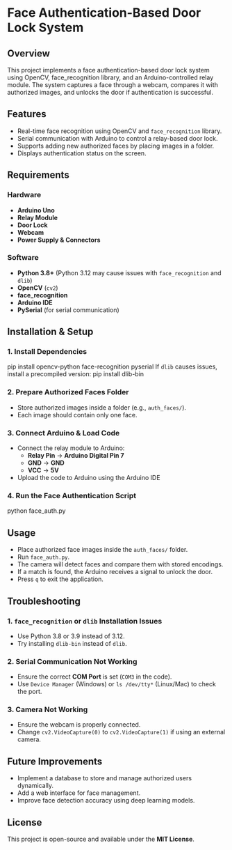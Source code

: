 # Face Authentication-Based Door Lock System

## Overview
This project implements a face authentication-based door lock system using OpenCV, face_recognition library, and an Arduino-controlled relay module. The system captures a face through a webcam, compares it with authorized images, and unlocks the door if authentication is successful.

## Features
- Real-time face recognition using OpenCV and `face_recognition` library.
- Serial communication with Arduino to control a relay-based door lock.
- Supports adding new authorized faces by placing images in a folder.
- Displays authentication status on the screen.

## Requirements
### Hardware
- **Arduino Uno**
- **Relay Module**
- **Door Lock**
- **Webcam**
- **Power Supply & Connectors**

### Software
- **Python 3.8+** (Python 3.12 may cause issues with `face_recognition` and `dlib`)
- **OpenCV** (`cv2`)
- **face_recognition**
- **Arduino IDE**
- **PySerial** (for serial communication)

## Installation & Setup

### 1. Install Dependencies
pip install opencv-python face-recognition pyserial
If `dlib` causes issues, install a precompiled version:
pip install dlib-bin

### 2. Prepare Authorized Faces Folder
- Store authorized images inside a folder (e.g., `auth_faces/`).
- Each image should contain only one face.

### 3. Connect Arduino & Load Code
- Connect the relay module to Arduino:
  - **Relay Pin** → **Arduino Digital Pin 7**
  - **GND** → **GND**
  - **VCC** → **5V**
- Upload the code to Arduino using the Arduino IDE

### 4. Run the Face Authentication Script
python face_auth.py

## Usage
- Place authorized face images inside the `auth_faces/` folder.
- Run `face_auth.py`.
- The camera will detect faces and compare them with stored encodings.
- If a match is found, the Arduino receives a signal to unlock the door.
- Press `q` to exit the application.

## Troubleshooting
### 1. `face_recognition` or `dlib` Installation Issues
- Use Python 3.8 or 3.9 instead of 3.12.
- Try installing `dlib-bin` instead of `dlib`.

### 2. Serial Communication Not Working
- Ensure the correct **COM Port** is set (`COM3` in the code).
- Use `Device Manager` (Windows) or `ls /dev/tty*` (Linux/Mac) to check the port.

### 3. Camera Not Working
- Ensure the webcam is properly connected.
- Change `cv2.VideoCapture(0)` to `cv2.VideoCapture(1)` if using an external camera.

## Future Improvements
- Implement a database to store and manage authorized users dynamically.
- Add a web interface for face management.
- Improve face detection accuracy using deep learning models.

## License
This project is open-source and available under the **MIT License**.
